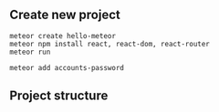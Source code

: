 ## Create new project
    meteor create hello-meteor
    meteor npm install react, react-dom, react-router
    meteor run

    meteor add accounts-password
    
## Project structure
    


